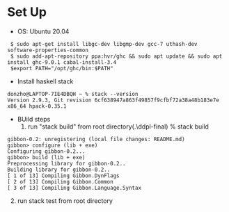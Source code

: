 # Set Up
- OS: Ubuntu  20.04

```
 $ sudo apt-get install libgc-dev libgmp-dev gcc-7 uthash-dev software-properties-common
 $ sudo add-apt-repository ppa:hvr/ghc && sudo apt update && sudo apt install ghc-9.0.1 cabal-install-3.4
 $export PATH="/opt/ghc/bin:$PATH" 
```
- Install haskell stack
```
donzho@LAPTOP-7IE4DBQH ~ % stack --version
Version 2.9.3, Git revision 6cf638947a863f49857f9cfbf72a38a48b183e7e x86_64 hpack-0.35.1
```
- BUild steps
  1. run "stack build" from root directory(.\ddpl-final)
   % stack build
```
gibbon-0.2: unregistering (local file changes: README.md)
gibbon> configure (lib + exe)
Configuring gibbon-0.2...
gibbon> build (lib + exe)
Preprocessing library for gibbon-0.2..
Building library for gibbon-0.2..
[ 1 of 13] Compiling Gibbon.DynFlags
[ 2 of 13] Compiling Gibbon.Common
[ 3 of 13] Compiling Gibbon.Language.Syntax
```
  2. run stack test from root directory
